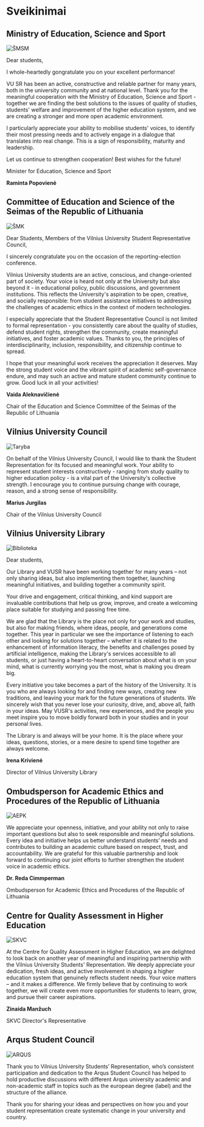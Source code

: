 # Sveikinimai

<script setup lang="ts">
import PhotoGrid from '@/PhotoGrid.vue'
import { en } from '../data/congrats'

const sveikintojai = en.map((item) => {
  return {
    title: item.position,
    href: item.anchor,
    link: item.img,
  }
})

</script>

<PhotoGrid :photos="sveikintojai" />

## Ministry of Education, Science and Sport

![ŠMSM](/img/congrats/smsm.png)

<!-- SECTION:smsm:START -->

Dear students,  

I whole-heartedly gongratulate you on your excellent performance!  

VU SR has been an active, constructive and reliable partner for many years, both in the university community and at national level. Thank you for the meaningful cooperation with the Ministry of Education, Science and Sport - together we are finding the best solutions to the issues of quality of studies, students' welfare and improvement of the higher education system, and we are creating a stronger and more open academic environment.  

I particularly appreciate your ability to mobilise students' voices, to identify their most pressing needs and to actively engage in a dialogue that translates into real change. This is a sign of responsibility, maturity and leadership.  

Let us continue to strengthen cooperation! Best wishes for the future!  

Minister for Education, Science and Sport  

**Raminta Popovienė**

<!-- SECTION:smsm:END -->

## Committee of Education and Science of the Seimas of the Republic of Lithuania

![ŠMK](/img/congrats/smk.jpeg)

<!-- SECTION:smk:START -->

Dear Students, Members of the Vilnius University Student Representative Council, 

I sincerely congratulate you on the occasion of the reporting-election conference. 

Vilnius University students are an active, conscious, and change-oriented part of society. Your voice is heard not only at the University but also beyond it - in educational policy, public discussions, and government institutions. This reflects the University's aspiration to be open, creative, and socially responsible: from student assistance initiatives to addressing the challenges of academic ethics in the context of modern technologies. 

I especially appreciate that the Student Representative Council is not limited to formal representation - you consistently care about the quality of studies, defend student rights, strengthen the community, create meaningful initiatives, and foster academic values. Thanks to you, the principles of interdisciplinarity, inclusion, responsibility, and citizenship continue to spread. 

I hope that your meaningful work receives the appreciation it deserves. May the strong student voice and the vibrant spirit of academic self-governance endure, and may such an active and mature student community continue to grow. Good luck in all your activities! 

**Vaida Aleknavičienė**

Chair of the Education and Science Committee of the Seimas of the Republic of Lithuania
<!-- SECTION:smk:END -->

## Vilnius University Council

![Taryba](/img/congrats/jurgilas-taryba.jpg)
<!-- SECTION:taryba:START -->

 On behalf of the Vilnius University Council, I would like to thank the Student Representation for its focused and meaningful work. Your ability to represent student interests constructively - ranging from study quality to higher education policy - is a vital part of the University's collective strength. I encourage you to continue pursuing change with courage, reason, and a strong sense of responsibility. 

**Marius Jurgilas**

Chair of the Vilnius University Council
<!-- SECTION:taryba:END -->

## Vilnius University Library

![Biblioteka](/img/congrats/biblioteka-kriv.jpg)
<!-- SECTION:biblioteka:START -->

Dear students, 

Our Library and VUSR have been working together for many years – not only sharing ideas, but also implementing them together, launching meaningful initiatives, and building together a community spirit. 

Your drive and engagement, critical thinking, and kind support are invaluable contributions that help us grow, improve, and create a welcoming place suitable for studying and passing free time. 

We are glad that the Library is the place not only for your work and studies, but also for making friends, where ideas, people, and generations come together. This year in particular we see the importance of listening to each other and looking for solutions together – whether it is related to the enhancement of information literacy, the benefits and challenges posed by artificial intelligence, making the Library's services accessible to all students, or just having a heart-to-heart conversation about what is on your mind, what is currently worrying you the most, what is making you dream big. 

Every initiative you take becomes a part of the history of the University. It is you who are always looking for and finding new ways, creating new traditions, and leaving your mark for the future generations of students. We sincerely wish that you never lose your curiosity, drive, and, above all, faith in your ideas. May VUSR's activities, new experiences, and the people you meet inspire you to move boldly forward both in your studies and in your personal lives. 

The Library is and always will be your home. It is the place where your ideas, questions, stories, or a mere desire to spend time together are always welcome. 

**Irena Krivienė**

Director of Vilnius University Library
<!-- SECTION:biblioteka:END -->

## Ombudsperson for Academic Ethics and Procedures of the Republic of Lithuania

![AEPK](/img/congrats/aekpk.jpg)
<!-- SECTION:aekpk:START -->

We appreciate your openness, initiative, and your ability not only to raise important questions but also to seek responsible and meaningful solutions. Every idea and initiative helps us better understand students’ needs and contributes to building an academic culture based on respect, trust, and accountability. We are grateful for this valuable partnership and look forward to continuing our joint efforts to further strengthen the student voice in academic ethics. 

**Dr. Reda Cimmperman**

Ombudsperson for Academic Ethics and Procedures of the Republic of Lithuania 
<!-- SECTION:aekpk:END -->

## Centre for Quality Assessment in Higher Education

![SKVC](/img/congrats/skvc.jpg)
<!-- SECTION:skvc:START -->

At the Centre for Quality Assessment in Higher Education, we are delighted to look back on another year of meaningful and inspiring partnership with the Vilnius University Students' Representation. We deeply appreciate your dedication, fresh ideas, and active involvement in shaping a higher education system that genuinely reflects student needs. Your voice matters – and it makes a difference. We firmly believe that by continuing to work together, we will create even more opportunities for students to learn, grow, and pursue their career aspirations. 

**Zinaida Manžuch** 

SKVC Director's Representative
<!-- SECTION:skvc:END -->


## Arqus Student Council

![ARQUS](/img/congrats/arqus.png)

<!-- SECTION:arqus:START -->

Thank you to Vilnius University Students’ Representation, who’s consistent participation and dedication to the Arqus Student Council has helped to hold productive discussions with different Arqus university academic and non-academic staff in topics such as the european degree (label) and the structure of the alliance.  

Thank you for sharing your ideas and perspectives on how you and your student representation create systematic change in your university and country.  

<!-- SECTION:arqus:END -->

